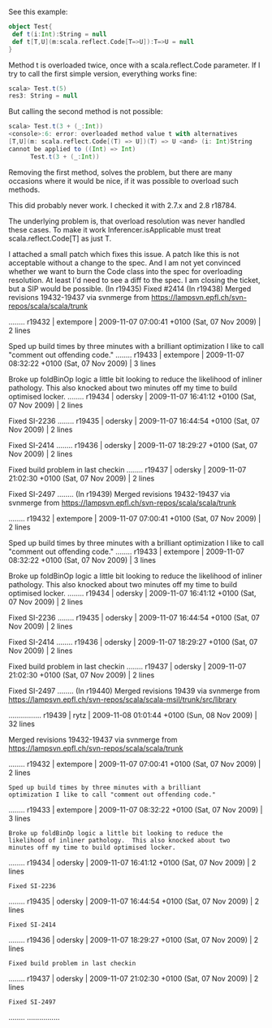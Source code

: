 See this example:

```scala
object Test{
 def t(i:Int):String = null
 def t[T,U](m:scala.reflect.Code[T=>U]):T=>U = null
}
```

Method t is overloaded twice, once with a
scala.reflect.Code parameter. If I try to call the first simple
version, everything works fine:
```scala
scala> Test.t(5)
res3: String = null
```
But calling the second method is not possible:
```scala
scala> Test.t(3 + (_:Int))
<console>:6: error: overloaded method value t with alternatives
[T,U](m: scala.reflect.Code[(T) => U])(T) => U <and> (i: Int)String
cannot be applied to ((Int) => Int)
      Test.t(3 + (_:Int))
```
Removing the first method, solves the problem, but there are many
occasions where it would be nice, if it was possible to overload such methods.

This did probably never work. I checked it with 2.7.x and 2.8 r18784.

The underlying problem is, that overload resolution was never handled these cases. To make it work Inferencer.isApplicable must treat scala.reflect.Code[T] as just T.

I attached a small patch which fixes this issue.
A patch like this is not acceptable without a change to the spec. And I am not yet convinced whether we want to burn the Code class into the spec for overloading resolution. At least I'd need to see a diff to the spec. I am closing the ticket, but a SIP would be possible.
(In r19435) Fixed #2414
(In r19438) Merged revisions 19432-19437 via svnmerge from 
https://lampsvn.epfl.ch/svn-repos/scala/scala/trunk

........
  r19432 | extempore | 2009-11-07 07:00:41 +0100 (Sat, 07 Nov 2009) | 2 lines
  
  Sped up build times by three minutes with a brilliant
  optimization I like to call "comment out offending code."
........
  r19433 | extempore | 2009-11-07 08:32:22 +0100 (Sat, 07 Nov 2009) | 3 lines
  
  Broke up foldBinOp logic a little bit looking to reduce the
  likelihood of inliner pathology.  This also knocked about two
  minutes off my time to build optimised locker.
........
  r19434 | odersky | 2009-11-07 16:41:12 +0100 (Sat, 07 Nov 2009) | 2 lines
  
  Fixed SI-2236
........
  r19435 | odersky | 2009-11-07 16:44:54 +0100 (Sat, 07 Nov 2009) | 2 lines
  
  Fixed SI-2414
........
  r19436 | odersky | 2009-11-07 18:29:27 +0100 (Sat, 07 Nov 2009) | 2 lines
  
  Fixed build problem in last checkin
........
  r19437 | odersky | 2009-11-07 21:02:30 +0100 (Sat, 07 Nov 2009) | 2 lines
  
  Fixed SI-2497
........
(In r19439) Merged revisions 19432-19437 via svnmerge from 
https://lampsvn.epfl.ch/svn-repos/scala/scala/trunk

........
  r19432 | extempore | 2009-11-07 07:00:41 +0100 (Sat, 07 Nov 2009) | 2 lines
  
  Sped up build times by three minutes with a brilliant
  optimization I like to call "comment out offending code."
........
  r19433 | extempore | 2009-11-07 08:32:22 +0100 (Sat, 07 Nov 2009) | 3 lines
  
  Broke up foldBinOp logic a little bit looking to reduce the
  likelihood of inliner pathology.  This also knocked about two
  minutes off my time to build optimised locker.
........
  r19434 | odersky | 2009-11-07 16:41:12 +0100 (Sat, 07 Nov 2009) | 2 lines
  
  Fixed SI-2236
........
  r19435 | odersky | 2009-11-07 16:44:54 +0100 (Sat, 07 Nov 2009) | 2 lines
  
  Fixed SI-2414
........
  r19436 | odersky | 2009-11-07 18:29:27 +0100 (Sat, 07 Nov 2009) | 2 lines
  
  Fixed build problem in last checkin
........
  r19437 | odersky | 2009-11-07 21:02:30 +0100 (Sat, 07 Nov 2009) | 2 lines
  
  Fixed SI-2497
........
(In r19440) Merged revisions 19439 via svnmerge from 
https://lampsvn.epfl.ch/svn-repos/scala/scala-msil/trunk/src/library

................
  r19439 | rytz | 2009-11-08 01:01:44 +0100 (Sun, 08 Nov 2009) | 32 lines
  
  Merged revisions 19432-19437 via svnmerge from 
  https://lampsvn.epfl.ch/svn-repos/scala/scala/trunk
  
  ........
    r19432 | extempore | 2009-11-07 07:00:41 +0100 (Sat, 07 Nov 2009) | 2 lines
    
    Sped up build times by three minutes with a brilliant
    optimization I like to call "comment out offending code."
  ........
    r19433 | extempore | 2009-11-07 08:32:22 +0100 (Sat, 07 Nov 2009) | 3 lines
    
    Broke up foldBinOp logic a little bit looking to reduce the
    likelihood of inliner pathology.  This also knocked about two
    minutes off my time to build optimised locker.
  ........
    r19434 | odersky | 2009-11-07 16:41:12 +0100 (Sat, 07 Nov 2009) | 2 lines
    
    Fixed SI-2236
  ........
    r19435 | odersky | 2009-11-07 16:44:54 +0100 (Sat, 07 Nov 2009) | 2 lines
    
    Fixed SI-2414
  ........
    r19436 | odersky | 2009-11-07 18:29:27 +0100 (Sat, 07 Nov 2009) | 2 lines
    
    Fixed build problem in last checkin
  ........
    r19437 | odersky | 2009-11-07 21:02:30 +0100 (Sat, 07 Nov 2009) | 2 lines
    
    Fixed SI-2497
  ........
................
